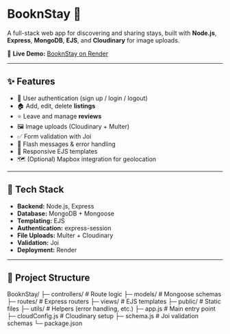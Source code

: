# BooknStay 🏨

A full-stack web app for discovering and sharing stays, built with **Node.js**, **Express**, **MongoDB**, **EJS**, and **Cloudinary** for image uploads.

🔗 **Live Demo:** [BooknStay on Render](https://booknstay-qoa5.onrender.com/listings)

---

## ✨ Features

- 🔑 User authentication (sign up / login / logout)
- 🏠 Add, edit, delete **listings**
- ⭐ Leave and manage **reviews**
- 🖼️ Image uploads (Cloudinary + Multer)
- ✅ Form validation with Joi
- 💬 Flash messages & error handling
- 📱 Responsive EJS templates
- 🗺️ (Optional) Mapbox integration for geolocation

---

## 🧰 Tech Stack

- **Backend:** Node.js, Express
- **Database:** MongoDB + Mongoose
- **Templating:** EJS
- **Authentication:** express-session
- **File Uploads:** Multer + Cloudinary
- **Validation:** Joi
- **Deployment:** Render

---

## 📁 Project Structure
BooknStay/
├─ controllers/ # Route logic
├─ models/ # Mongoose schemas
├─ routes/ # Express routers
├─ views/ # EJS templates
├─ public/ # Static files
├─ utils/ # Helpers (error handling, etc.)
├─ app.js # Main entry point
├─ cloudConfig.js # Cloudinary setup
├─ schema.js # Joi validation schemas
└─ package.json
